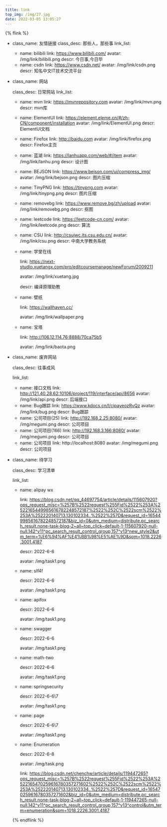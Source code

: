 ```yaml
---
title: link
top_img: /img/27.jpg
date: 2022-03-05 13:05:27
---
```


{% flink %}
- class_name: 友情链接
  class_desc: 那些人，那些事
  link_list:
    - name: bilibili
      link: https://www.bilibili.com/
      avatar: /img/link/bilibili.png
      descr: 今日事,今日毕
    - name: csdn
      link: https://www.csdn.net/
      avatar: /img/link/csdn.png
      descr: 知名中文IT技术交流平台
  
- class_name: 网站
  
  class_desc: 日常网站
  link_list:
  
    - name: mvn
      link: https://mvnrepository.com
      avatar: /img/link/mvn.png
      descr: mvn库
      
    - name: ElementUI
      link: https://element.eleme.cn/#/zh-CN/component/installation
      avatar: /img/link/ElementUI.png
      descr: ElementUI文档
      
    - name: Firefox
      link: http://baidu.com
      avatar: /img/link/firefox.png
      descr: Firefox主页
      
    - name: 蓝湖
      link: https://lanhuapp.com/web/#/item
      avatar: /img/link/lanhu.png
      descr: 设计图
      
    - name: BEJSON
      link: https://www.bejson.com/ui/compress_img/
      avatar: /img/link/bejson.png
      descr: 图片压缩
      
    - name: TinyPNG
      link: https://tinypng.com
      avatar: /img/link/tinypng.png
      descr: 图片压缩
      
    - name: removebg
      link: https://www.remove.bg/zh/upload
      avatar: /img/link/removebg.png
      descr: 抠图
      
    - name: leetcode
      link: https://leetcode-cn.com/ 
      avatar: /img/link/leetcode.png
      descr: 算法
      
    - name: CSU
      link: http://csujwc.its.csu.edu.cn/
      avatar: /img/link/csu.png
      descr: 中南大学教务系统
      
    - name: 学堂在线
  
      link: https://next-studio.xuetangx.com/pro/editcoursemanage/newForum/2009211
  
      avatar: /img/link/xuetang.jpg
  
      descr: 编译原理助教
      
    - name: 壁纸
  
      link: https://wallhaven.cc/
  
      avatar: /img/link/wallpaper.png
  
    - name: 宝塔
  
      link: http://106.12.114.76:8888/70ca75b5
  
      avatar: /img/link/baota.png
  
- class_name: 废弃网站

  class_desc: 往事成风

  link_list:

    - name: 接口文档
      link: http://121.40.28.62:10106/project/119/interface/api/8656
      avatar: /img/link/api.png
      descr: 后端接口
    - name: Bug跟踪
      link: https://www.kdocs.cn/l/cipayeozRvQz
      avatar: /img/link/bug.png
      descr: Bug跟踪
    - name: 公司项目(25)
      link: http://192.168.2.25:8080/
      avatar: /img/megumi.png
      descr: 公司项目
    - name: 公司项目(166)
      link: http://192.168.3.166:8080/
      avatar: /img/megumi.png
      descr: 公司项目
    - name: 公司项目
      link: http://localhost:8080
      avatar: /img/megumi.png
      descr: 公司项目

- class_name: 待学习

  class_desc: 学习清单

  link_list:

    - name: alipay wx

      link: https://blog.csdn.net/qq_44697754/article/details/115607920?ops_request_misc=%257B%2522request%255Fid%2522%253A%2522165449985616782248572187%2522%252C%2522scm%2522%253A%252220140713.130102334..%2522%257D&request_id=165449985616782248572187&biz_id=0&utm_medium=distribute.pc_search_result.none-task-blog-2~all~top_click~default-1-115607920-null-null.142^v11^pc_search_result_control_group,157^v13^new_style2&utm_term=%E6%94%AF%E4%BB%98%E5%AE%9D&spm=1018.2226.3001.4187

      descr: 2022-6-6

      avatar: /img/task1.png

    - name: slf4f

      descr: 2022-6-6
  
      avatar: /img/task1.png
  
    - name: apifox
  
      descr: 2022-6-6
  
      avatar: /img/task1.png
  
    - name: swagger
  
      descr: 2022-6-6
  
      avatar: /img/task1.png
  
    - name: math-two
  
      descr: 2022-6-6
  
      avatar: /img/task1.png
  
    - name: springsecurity
  
      descr: 2022-6-6\7
  
      avatar: /img/task1.png
  
    - name: page
  
      descr: 2022-6-6\7
  
      avatar: /img/task1.png
  
    - name: Enumeration
  
      descr: 2022-6-8
  
      avatar: /img/task.png
      
      link: https://blog.csdn.net/chenchw/article/details/119447265?ops_request_misc=%257B%2522request%255Fid%2522%253A%2522165470259616780357271602%2522%252C%2522scm%2522%253A%252220140713.130102334..%2522%257D&request_id=165470259616780357271602&biz_id=0&utm_medium=distribute.pc_search_result.none-task-blog-2~all~top_click~default-1-119447265-null-null.142^v11^pc_search_result_control_group,157^v13^control&utm_term=enumeration&spm=1018.2226.3001.4187
  
  {% endflink %}
